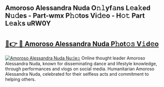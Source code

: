 ## Amoroso Alessandra Nuda O𝚗𝚕yf𝚊ns L𝚎a𝚔ed N𝚞𝚍es - Part-wmx P𝚑𝚘tos Vi𝚍𝚎o - H𝚘𝚝 Part L𝚎a𝚔s uRW0Y

# <h2><a href="http://kf328qh.oniu.top/?m=Amoroso+Alessandra+Nuda">🔗👉 🔴 Amoroso Alessandra Nuda P𝚑ot𝚘𝚜 V𝚒d𝚎o</a></h2>

[![Amoroso Alessandra Nuda Nu𝚍e𝚜](https://i.imgur.com/0qMVB7G.gif)](http://kf328qh.oniu.top/?m=Amoroso+Alessandra+Nuda)
Online thought leader Amoroso Alessandra Nuda, known for disseminating dance and lifestyle knowledge, through performances and vlogs on social media. Humanitarian Amoroso Alessandra Nuda, celebrated for their selfless acts and commitment to helping others.  
